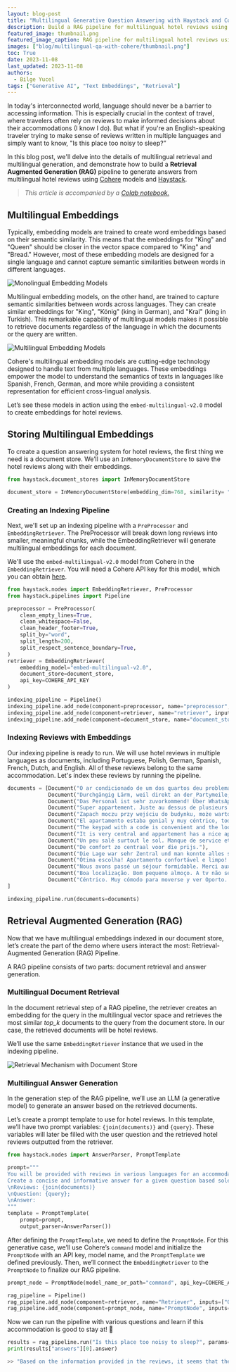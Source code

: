 ```yaml
---
layout: blog-post
title: "Multilingual Generative Question Answering with Haystack and Cohere" 
description: Build a RAG pipeline for multilingual hotel reviews using Cohere models and Haystack  
featured_image: thumbnail.png
featured_image_caption: RAG pipeline for multilingual hotel reviews using Cohere models 🏠
images: ["blog/multilingual-qa-with-cohere/thumbnail.png"]
toc: True
date: 2023-11-08
last_updated: 2023-11-08
authors:
  - Bilge Yucel
tags: ["Generative AI", "Text Embeddings", "Retrieval"]
---
```


In today's interconnected world, language should never be a barrier to accessing information. This is especially crucial in the context of travel, where travelers often rely on reviews to make informed decisions about their accommodations (I know I do). But what if you're an English-speaking traveler trying to make sense of reviews written in multiple languages and simply want to know, "Is this place too noisy to sleep?”

In this blog post, we'll delve into the details of multilingual retrieval and multilingual generation, and demonstrate how to build a **Retrieval Augmented Generation (RAG)** pipeline to generate answers from multilingual hotel reviews using [Cohere](https://cohere.com/) models and [Haystack](https://github.com/deepset-ai/haystack).

> *This article is accompanied by a [Colab notebook.](https://github.com/bilgeyucel/multilingual-qa/blob/main/Multilingual_QA_with_Cohere_Haystack.ipynb)*

## Multilingual Embeddings

Typically, embedding models are trained to create word embeddings based on their semantic similarity. This means that the embeddings for "King" and "Queen" should be closer in the vector space compared to "King" and "Bread." However, most of these embedding models are designed for a single language and cannot capture semantic similarities between words in different languages.

![Monolingual Embedding Models](monolingual.png "Monolingual Embedding Models")

Multilingual embedding models, on the other hand, are trained to capture semantic similarities between words across languages. They can create similar embeddings for "King", "König" (king in German), and "Kral" (king in Turkish). This remarkable capability of multilingual models makes it possible to retrieve documents regardless of the language in which the documents or the query are written.

![Multilingual Embedding Models](multilingual.png "Multilingual Embedding Models")

Cohere's multilingual embedding models are cutting-edge technology designed to handle text from multiple languages. These embeddings empower the model to understand the semantics of texts in languages like Spanish, French, German, and more while providing a consistent representation for efficient cross-lingual analysis.

Let’s see these models in action using the `embed-multilingual-v2.0` model to create embeddings for hotel reviews.

## Storing Multilingual Embeddings

To create a question answering system for hotel reviews, the first thing we need is a document store. We’ll use an `InMemoryDocumentStore` to save the hotel reviews along with their embeddings. 

```python
from haystack.document_stores import InMemoryDocumentStore

document_store = InMemoryDocumentStore(embedding_dim=768, similarity= "dot_product")
```

### Creating an Indexing Pipeline

Next, we'll set up an indexing pipeline with a `PreProcessor` and `EmbeddingRetriever`. The PreProcessor will break down long reviews into smaller, meaningful chunks, while the EmbeddingRetriever will generate multilingual embeddings for each document.

We'll use the `embed-multilingual-v2.0` model from Cohere in the `EmbeddingRetriever`. You will need a Cohere API key for this model, which you can obtain [here](https://dashboard.cohere.com/api-keys).

```python
from haystack.nodes import EmbeddingRetriever, PreProcessor
from haystack.pipelines import Pipeline

preprocessor = PreProcessor(
    clean_empty_lines=True,
    clean_whitespace=False,
    clean_header_footer=True,
    split_by="word",
    split_length=200,
    split_respect_sentence_boundary=True,
)
retriever = EmbeddingRetriever(
    embedding_model="embed-multilingual-v2.0", 
    document_store=document_store,
    api_key=COHERE_API_KEY
)

indexing_pipeline = Pipeline()
indexing_pipeline.add_node(component=preprocessor, name="preprocessor", inputs=["File"])
indexing_pipeline.add_node(component=retriever, name="retriever", inputs=["preprocessor"])
indexing_pipeline.add_node(component=document_store, name="document_store", inputs=['retriever'])
```

### Indexing Reviews with Embeddings

Our indexing pipeline is ready to run. We will use hotel reviews in multiple languages as documents, including Portuguese, Polish, German, Spanish, French, Dutch, and English. All of these reviews belong to the same accommodation. Let's index these reviews by running the pipeline.

```python
documents = [Document("O ar condicionado de um dos quartos deu problema, mas levaram um ventilador para ser utilizado. Também por ser em uma área bem movimentada, o barulho da rua pode ser ouvido. Porém, eles deixam protetores auriculares para o uso. Também senti falta de um espelho de corpo inteiro no apartamento. Só havia o do banheiro que mostra apenas a parte superior do corpo."),
             Document("Durchgängig Lärm, weil direkt an der Partymeile; schmutziges Geschirr; unvollständige Küchenausstattung; Abzugshaube über Herd ging für zwei Stunden automatisch an und lies sich nicht abstellen; Reaktionen auf Anfragen entweder gar nicht oder unfreundlich"),
             Document("Das Personal ist sehr zuvorkommend! Über WhatsApp war man im guten Kontakt und konnte alles erfragen. Auch das Angebot des Shuttleservices war super und würde ich empfehlen - sehr unkompliziert! Unser Flug hatte Verspätung und der Shuttle hat auf uns gewartet. Die Lage zur Innenstadt ist sehr gut,jedoch ist die Fensterfront direkt zur Club-Straße deshalb war es nachts bis drei/vier Uhr immer recht laut. Die Kaffeemaschine oder auch die Couch hätten sauberer sein können. Ansonsten war das Appartement aber völlig ok."),
             Document("Super appartement. Juste au dessus de plusieurs bars qui ferment très tard. A savoir à l'avance. (Bouchons d'oreilles fournis !)"),
             Document("Zapach moczu przy wejściu do budynku, może warto zainstalować tam mocne światło na czujnik ruchu, dla gości to korzystne a dla kogoś kto chciałby zrobić tam coś innego niekorzystne :-). Świetne lokalizacje w centrum niestety są na to narażane."),
             Document("El apartamento estaba genial y muy céntrico, todo a mano. Al lado de la librería Lello y De la Torre de los clérigos. Está situado en una zona de marcha, así que si vais en fin de semana , habrá ruido, aunque a nosotros no nos molestaba para dormir"),
             Document("The keypad with a code is convenient and the location is convenient. Basically everything else, very noisy, wi-fi didn't work, check-in person didn't explain anything about facilities, shower head was broken, there's no cleaning and everything else one may need is charged."),
             Document("It is very central and appartement has a nice appearance (even though a lot IKEA stuff), *W A R N I N G** the appartement presents itself as a elegant and as a place to relax, very wrong place to relax - you cannot sleep in this appartement, even the beds are vibrating from the bass of the clubs in the same building - you get ear plugs from the hotel -> now I understand why -> I missed a trip as it was so loud and I could not hear the alarm next day due to the ear plugs.- there is a green light indicating 'emergency exit' just above the bed, which shines very bright at night - during the arrival process, you felt the urge of the agent to leave as soon as possible. - try to go to 'RVA clerigos appartements' -> same price, super quiet, beautiful, city center and very nice staff (not an agency)- you are basically sleeping next to the fridge, which makes a lot of noise, when the compressor is running -> had to switch it off - but then had no cool food and drinks. - the bed was somehow broken down - the wooden part behind the bed was almost falling appart and some hooks were broken before- when the neighbour room is cooking you hear the fan very loud. I initially thought that I somehow activated the kitchen fan"),
             Document("Un peu salé surtout le sol. Manque de service et de souplesse"),
             Document("De comfort zo centraal voor die prijs."),
             Document("Die Lage war sehr Zentral und man konnte alles sehenswertes zu Fuß erreichen. Wer am Wochenende nachts schlafen möchte, sollte diese Unterkunft auf keinen Fall nehmen. Party direkt vor der Tür so das man denkt, man schläft mitten drin. Sehr Sehr laut also und das bis früh 5 Uhr. Ab 7 kommt dann die Straßenreinigung die keineswegs leiser ist."),
             Document("Ótima escolha! Apartamento confortável e limpo! O RoofTop é otimo para beber um vinho! O apartamento é localizado entre duas ruas de movimento noturno. Porem as janelas, blindam 90% do barulho. Não nos incomodou"),
             Document("Nous avons passé un séjour formidable. Merci aux personnes , le bonjours à Ricardo notre taxi man, très sympathique. Je pense refaire un séjour parmi vous, après le confinement, tout était parfait, surtout leur gentillesse, aucune chaude négative. Je n'ai rien à redire de négative, Ils étaient a notre écoute, un gentil message tout les matins, pour nous demander si nous avions besoins de renseignement et savoir si tout allait bien pendant notre séjour."),
             Document("Boa localização. Bom pequeno almoço. A tv não se encontrava funcional."),
             Document("Céntrico. Muy cómodo para moverse y ver Oporto. Edificio con terraza propia en la última planta. Todo reformado y nuevo. Te traen un estupendo desayuno todas las mañanas al apartamento. Solo que se puede escuchar algo de ruido de la calle a primeras horas de la noche. Es un zona de ocio nocturno. Pero respetan los horarios.")
]

indexing_pipeline.run(documents=documents)
```

## Retrieval Augmented Generation (RAG)

Now that we have multilingual embeddings indexed in our document store, let’s create the part of the demo where users interact the most: Retrieval-Augmented Generation (RAG) Pipeline.

A RAG pipeline consists of two parts: document retrieval and answer generation.

### Multilingual Document Retrieval

In the document retrieval step of a RAG pipeline, the retriever creates an embedding for the query in the multilingual vector space and retrieves the most similar *top_k* documents to the query from the document store. In our case, the retrieved documents will be hotel reviews.

We’ll use the same `EmbeddingRetriever` instance that we used in the indexing pipeline.

![Retrieval Mechanism with Document Store](retrieval.png "Retrieval Mechanism with Document Store")

### Multilingual Answer Generation

In the generation step of the RAG pipeline, we’ll use an LLM (a generative model) to generate an answer based on the retrieved documents. 

Let’s create a prompt template to use for hotel reviews. In this template, we’ll have two prompt variables: `{join(documents)}` and `{query}`. These variables will later be filled with the user question and the retrieved hotel reviews outputted from the retriever.

```python
from haystack.nodes import AnswerParser, PromptTemplate

prompt="""
You will be provided with reviews in various languages for an accommodation. 
Create a concise and informative answer for a given question based solely on the given reviews.
\nReviews: {join(documents)}
\nQuestion: {query};
\nAnswer:
"""
template = PromptTemplate(
    prompt=prompt,
    output_parser=AnswerParser())
```

After defining the `PromptTemplate`, we need to define the `PromptNode`. For this generative case, we’ll use Cohere’s `command` model and initialize the `PromptNode` with an API key, model name, and the `PromptTemplate` we defined previously. Then, we’ll connect the `EmbeddingRetriever` to the `PromptNode` to finalize our RAG pipeline.

```python
prompt_node = PromptNode(model_name_or_path="command", api_key=COHERE_API_KEY, default_prompt_template=template)

rag_pipeline = Pipeline()
rag_pipeline.add_node(component=retriever, name="Retriever", inputs=["Query"])
rag_pipeline.add_node(component=prompt_node, name="PromptNode", inputs=["Retriever"])  
```

Now we can run the pipeline with various questions and learn if this accommodation is good to stay at! 🏡

```python
results = rag_pipeline.run("Is this place too noisy to sleep?", params={"Retriever": {"top_k": 3}})
print(results["answers"][0].answer)

>> "Based on the information provided in the reviews, it seems that the accommodation can be very noisy, especially at night. Multiple reviewers mentioned..."
```